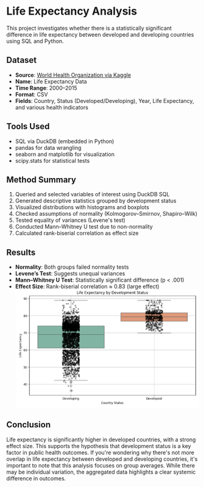 # Life Expectancy Analysis

This project investigates whether there is a statistically significant difference in life expectancy between developed and developing countries using SQL and Python.

## Dataset
- **Source**: [World Health Organization via Kaggle](https://www.kaggle.com/datasets/kumarajarshi/life-expectancy-who)
- **Name**: Life Expectancy Data
- **Time Range**: 2000–2015
- **Format**: CSV
- **Fields**: Country, Status (Developed/Developing), Year, Life Expectancy, and various health indicators

## Tools Used

- SQL via DuckDB (embedded in Python)
- pandas for data wrangling
- seaborn and matplotlib for visualization
- scipy.stats for statistical tests

## Method Summary

1. Queried and selected variables of interest using DuckDB SQL
2. Generated descriptive statistics grouped by development status
3. Visualized distributions with histograms and boxplots
4. Checked assumptions of normality (Kolmogorov–Smirnov, Shapiro–Wilk)
5. Tested equality of variances (Levene's test)
6. Conducted Mann–Whitney U test due to non-normality
7. Calculated rank-biserial correlation as effect size

## Results

- **Normality**: Both groups failed normality tests
- **Levene’s Test**: Suggests unequal variances
- **Mann–Whitney U Test**: Statistically significant difference (p < .001)
- **Effect Size**: Rank-biserial correlation ≈ 0.83 (large effect)
![Life Expectancy Boxplot](lifeexpectancy_plot.png)

## Conclusion

Life expectancy is significantly higher in developed countries, with a strong effect size. This supports the hypothesis that development status is a key factor in public health outcomes. If you're wondering why there's not more overlap in life expectancy between developed and developing countries, it's important to note that this analysis focuses on group averages. While there may be individual variation, the aggregated data highlights a clear systemic difference in outcomes.
